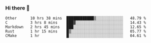 ### Hi there 👋

<!--
**WShiBin/WShiBin** is a ✨ _special_ ✨ repository because its `README.md` (this file) appears on your GitHub profile.

Here are some ideas to get you started:

- 🔭 I’m currently working on ...
- 🌱 I’m currently learning ...
- 👯 I’m looking to collaborate on ...
- 🤔 I’m looking for help with ...
- 💬 Ask me about ...
- 📫 How to reach me: ...
- 😄 Pronouns: ...
- ⚡ Fun fact: ...
-->

<!--START_SECTION:waka-->
```text
Other      10 hrs 38 mins  ████████████▒░░░░░░░░░░░░   48.79 % 
C          3 hrs 8 mins    ███▓░░░░░░░░░░░░░░░░░░░░░   14.43 % 
Markdown   2 hrs 45 mins   ███░░░░░░░░░░░░░░░░░░░░░░   12.65 % 
Rust       1 hr 15 mins    █▒░░░░░░░░░░░░░░░░░░░░░░░   05.77 % 
CMake      1 hr            █░░░░░░░░░░░░░░░░░░░░░░░░   04.61 % 
```
<!--END_SECTION:waka-->
